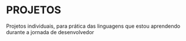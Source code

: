 # PROJETOS
 Projetos individuais, para prática das linguagens que estou aprendendo durante a jornada de desenvolvedor

